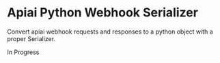 # Apiai Python Webhook Serializer

Convert apiai webhook requests and responses to a python object with a proper Serializer.

In Progress
